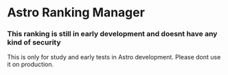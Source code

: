 # Astro Ranking Manager

### This ranking is still in early development and doesnt have any kind of security
This is only for study and early tests in Astro development.
Please dont use it on production.